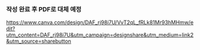### 작성 완료 후 PDF로 대체 예정

https://www.canva.com/design/DAF_rj98i7U/VvT2qL_fRLk81Mr93hMHmw/edit?utm_content=DAF_rj98i7U&utm_campaign=designshare&utm_medium=link2&utm_source=sharebutton
